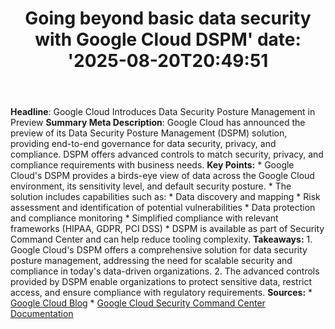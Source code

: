 ﻿---
title: "Going beyond basic data security with Google Cloud DSPM'
date: '2025-08-20T20:49:51"
category: "Markets"
summary: ""
slug: "going beyond basic data security with google cloud dspm"
source_urls:
  - "https://cloud.google.com/blog/products/identity-security/going-beyond-dspm-to-protect-your-data-in-the-cloud-now-in-preview/"
seo:
  title: "Going beyond basic data security with Google Cloud DSPM | Hash n Hedge'
  description: '"
  keywords: ["news", "markets", "brief"]
---
**Headline**: Google Cloud Introduces Data Security Posture Management in Preview  **Summary Meta Description**: Google Cloud has announced the preview of its Data Security Posture Management (DSPM) solution, providing end-to-end governance for data security, privacy, and compliance. DSPM offers advanced controls to match security, privacy, and compliance requirements with business needs.  **Key Points:**  *   Google Cloud's DSPM provides a birds-eye view of data across the Google Cloud environment, its sensitivity level, and default security posture. *   The solution includes capabilities such as:     *   Data discovery and mapping     *   Risk assessment and identification of potential vulnerabilities     *   Data protection and compliance monitoring     *   Simplified compliance with relevant frameworks (HIPAA, GDPR, PCI DSS) *   DSPM is available as part of Security Command Center and can help reduce tooling complexity.  **Takeaways:**  1.  Google Cloud's DSPM offers a comprehensive solution for data security posture management, addressing the need for scalable security and compliance in today's data-driven organizations. 2.  The advanced controls provided by DSPM enable organizations to protect sensitive data, restrict access, and ensure compliance with regulatory requirements.  **Sources:**  *   [Google Cloud Blog](https://cloud.google.com/blog/products/identity-security/going-beyond-dspm-to-protect-your-data-in-the-cloud-now-in-preview/) *   [Google Cloud Security Command Center Documentation](https://cloud.google.com/security-command-center/docs/dspm-data-security) 
